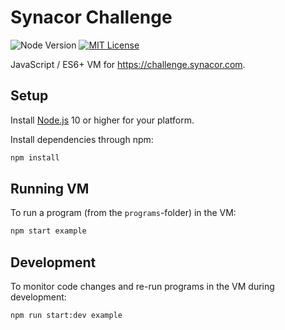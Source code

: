 # Synacor Challenge

![Node Version](https://badgen.net/badge/node/10+/green)
[![MIT License](https://badgen.net/github/license/timkurvers/synacor-challenge)](LICENSE.md)

JavaScript / ES6+ VM for https://challenge.synacor.com.

## Setup

Install [Node.js] 10 or higher for your platform.

Install dependencies through npm:

```bash
npm install
```

## Running VM

To run a program (from the `programs`-folder) in the VM:

```bash
npm start example
```

## Development

To monitor code changes and re-run programs in the VM during development:

```bash
npm run start:dev example
```

[Node.js]: https://nodejs.org/en/
